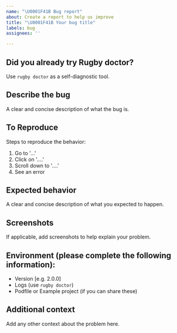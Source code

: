 ```yaml
---
name: "\U0001F41B Bug report"
about: Create a report to help us improve
title: "\U0001F41B Your bug title"
labels: bug
assignees: ''

---
```


## Did you already try Rugby doctor?
Use `rugby doctor` as a self-diagnostic tool.

## Describe the bug
A clear and concise description of what the bug is.

## To Reproduce
Steps to reproduce the behavior:
1. Go to '...'
2. Click on '....'
3. Scroll down to '....'
4. See an error

## Expected behavior
A clear and concise description of what you expected to happen.

## Screenshots
If applicable, add screenshots to help explain your problem.

## Environment (please complete the following information):
 - Version [e.g. 2.0.0]
 - Logs (use `rugby doctor`)
 - Podfile or Example project (if you can share these)

## Additional context
Add any other context about the problem here.
